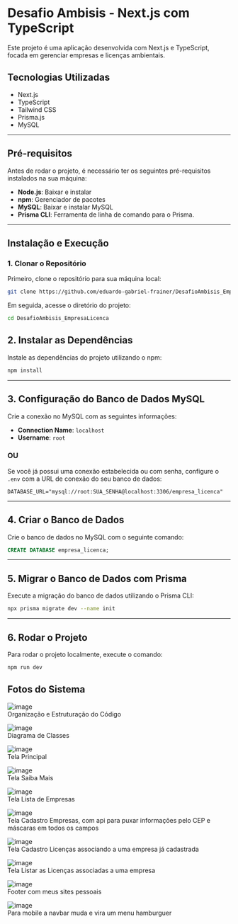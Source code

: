 
# Desafio Ambisis - Next.js com TypeScript

Este projeto é uma aplicação desenvolvida com Next.js e TypeScript, focada em gerenciar empresas e licenças ambientais.

## Tecnologias Utilizadas
* Next.js
* TypeScript
* Tailwind CSS
* Prisma.js
* MySQL

---

## Pré-requisitos
Antes de rodar o projeto, é necessário ter os seguintes pré-requisitos instalados na sua máquina:

- **Node.js**: Baixar e instalar
- **npm**: Gerenciador de pacotes
- **MySQL**: Baixar e instalar MySQL
- **Prisma CLI**: Ferramenta de linha de comando para o Prisma.

---

## Instalação e Execução

### 1. Clonar o Repositório

Primeiro, clone o repositório para sua máquina local:

```bash
git clone https://github.com/eduardo-gabriel-frainer/DesafioAmbisis_EmpresaLicenca
```

Em seguida, acesse o diretório do projeto:

```bash
cd DesafioAmbisis_EmpresaLicenca
```



## 2. Instalar as Dependências
   
Instale as dependências do projeto utilizando o npm:

```bash
npm install
```

---

## 3. Configuração do Banco de Dados MySQL

Crie a conexão no MySQL com as seguintes informações:

- **Connection Name**: `localhost`
- **Username**: `root`

### OU

Se você já possui uma conexão estabelecida ou com senha, configure o `.env` com a URL de conexão do seu banco de dados:

```env
DATABASE_URL="mysql://root:SUA_SENHA@localhost:3306/empresa_licenca"
```

---

## 4. Criar o Banco de Dados

Crie o banco de dados no MySQL com o seguinte comando:

```sql
CREATE DATABASE empresa_licenca;
```

---

## 5. Migrar o Banco de Dados com Prisma

Execute a migração do banco de dados utilizando o Prisma CLI:

```bash
npx prisma migrate dev --name init
```

---

## 6. Rodar o Projeto

Para rodar o projeto localmente, execute o comando:

```bash
npm run dev
```

## Fotos do Sistema

![image](https://github.com/user-attachments/assets/07ccde36-fdba-416b-b9b6-8dfcfe303886)
<br>
Organização e Estruturação do Código

![image](https://github.com/user-attachments/assets/4998a9bc-e106-4df2-b275-628bc26a6c10)
<br>
Diagrama de Classes

![image](https://github.com/user-attachments/assets/d901d74b-6853-4298-ad09-436ec673c618)
<br>
Tela Principal

![image](https://github.com/user-attachments/assets/f523eb59-2400-41de-9d30-3ff631190234)
<br>
Tela Saiba Mais

![image](https://github.com/user-attachments/assets/f5a30d6f-3647-4a6b-81a3-3a9fdfe9493f)
<br>
Tela Lista de Empresas

![image](https://github.com/user-attachments/assets/60bc83b4-5a19-43d5-83be-5a22cdb58a0c)
<br>
Tela Cadastro Empresas, com api para puxar informações pelo CEP e máscaras em todos os campos

![image](https://github.com/user-attachments/assets/8a616f31-5fb8-429d-87a2-9165d569343d)
<br>
Tela Cadastro Licenças associando a uma empresa já cadastrada

![image](https://github.com/user-attachments/assets/1598739f-f79a-4e4a-8651-4e1a75e6dc38)
<br>
Tela Listar as Licenças associadas a uma empresa

![image](https://github.com/user-attachments/assets/2ca641d9-9b7c-4af4-922d-58c00baca2b2)
<br>
Footer com meus sites pessoais

![image](https://github.com/user-attachments/assets/5351e930-eee1-4a33-88f8-5edb60f13aa5)
<br>
Para mobile a navbar muda e vira um menu hamburguer












